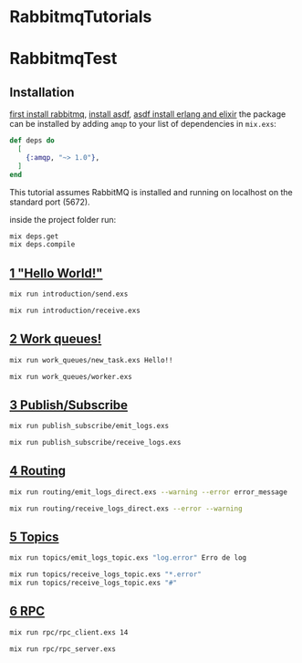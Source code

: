# RabbitmqTutorials

# RabbitmqTest

## Installation

[first install rabbitmq](https://www.hackerxone.com/2021/08/24/steps-to-install-rabbitmq-on-ubuntu-20-04/), 
[install asdf](https://asdf-vm.com/guide/getting-started.html#_1-install-dependencies),
[asdf install erlang and elixir](https://www.pluralsight.com/guides/installing-elixir-erlang-with-asdf)
  the package can be installed
by adding `amqp` to your list of dependencies in `mix.exs`:

```elixir
def deps do
  [
    {:amqp, "~> 1.0"},
  ]
end
```
This tutorial assumes RabbitMQ is installed and running on localhost on the standard port (5672).

inside the project folder run:

```bash
mix deps.get
mix deps.compile
```
## [1 "Hello World!"](https://www.hackerxone.com/2021/08/24/steps-to-install-rabbitmq-on-ubuntu-20-04/)
```bash
mix run introduction/send.exs

```

```bash
mix run introduction/receive.exs

```

## [2 Work queues!](https://www.rabbitmq.com/tutorials/tutorial-two-elixir.html/)
```bash
mix run work_queues/new_task.exs Hello!!

```

```bash
mix run work_queues/worker.exs

```

## [3 Publish/Subscribe](https://www.rabbitmq.com/tutorials/tutorial-three-elixir.html)
```bash
mix run publish_subscribe/emit_logs.exs

```

```bash
mix run publish_subscribe/receive_logs.exs

```

## [4 Routing](https://www.rabbitmq.com/tutorials/tutorial-four-elixir.html)
```bash
mix run routing/emit_logs_direct.exs --warning --error error_message

```

```bash
mix run routing/receive_logs_direct.exs --error --warning

```

## [5 Topics](https://www.rabbitmq.com/tutorials/tutorial-five-elixir.html)
```bash
mix run topics/emit_logs_topic.exs "log.error" Erro de log

```

```bash
mix run topics/receive_logs_topic.exs "*.error"
mix run topics/receive_logs_topic.exs "#"

```

## [6 RPC](https://www.rabbitmq.com/tutorials/tutorial-six-elixir.html)
```bash
mix run rpc/rpc_client.exs 14

```

```bash
mix run rpc/rpc_server.exs

```
